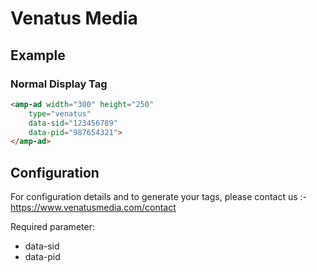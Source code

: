<!---
Copyright 2017 The AMP HTML Authors. All Rights Reserved.

Licensed under the Apache License, Version 2.0 (the "License");
you may not use this file except in compliance with the License.
You may obtain a copy of the License at

      http://www.apache.org/licenses/LICENSE-2.0

Unless required by applicable law or agreed to in writing, software
distributed under the License is distributed on an "AS-IS" BASIS,
WITHOUT WARRANTIES OR CONDITIONS OF ANY KIND, either express or implied.
See the License for the specific language governing permissions and
limitations under the License.
-->
# Venatus Media

## Example

### Normal Display Tag

```html
<amp-ad width="300" height="250"
	type="venatus"
	data-sid="123456789"
	data-pid="987654321">
</amp-ad>
```

## Configuration

For configuration details and to generate your tags, please contact us :- https://www.venatusmedia.com/contact

Required parameter:

- data-sid
- data-pid
